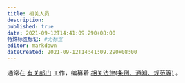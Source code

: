 ```yaml
---
title: 相关人员
description:
published: true
date: 2021-09-12T14:41:09.290+08:00
特殊标签标记: #无标签
editor: markdown
dateCreated: 2021-09-12T14:41:09.290+08:00
---
```


通常在 [有关部门](/censorship/有关部门.md) 工作，编纂着 [相关法律(条例、通知、规范等)](/censorship/相关法律.md) 。
